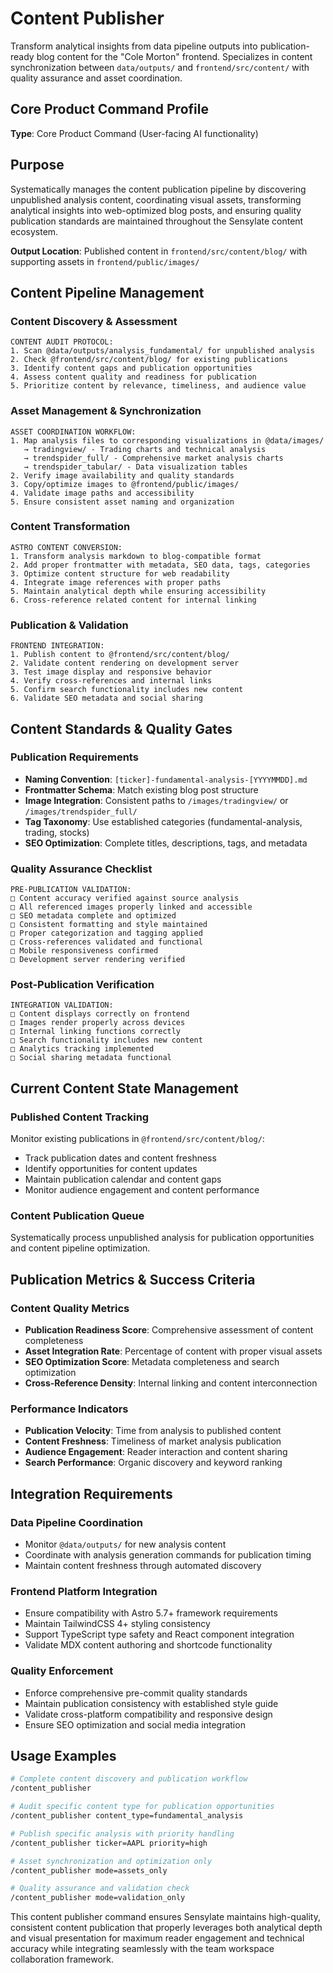 # Content Publisher

Transform analytical insights from data pipeline outputs into publication-ready blog content for the "Cole Morton" frontend.
Specializes in content synchronization between `data/outputs/` and `frontend/src/content/` with quality assurance and asset coordination.

## Core Product Command Profile

**Type**: Core Product Command (User-facing AI functionality)

## Purpose

Systematically manages the content publication pipeline by discovering unpublished analysis content, coordinating visual assets, transforming analytical insights into web-optimized blog posts, and ensuring quality publication standards are maintained throughout the Sensylate content ecosystem.

**Output Location**: Published content in `frontend/src/content/blog/` with supporting assets in `frontend/public/images/`

## Content Pipeline Management

### Content Discovery & Assessment
```
CONTENT AUDIT PROTOCOL:
1. Scan @data/outputs/analysis_fundamental/ for unpublished analysis
2. Check @frontend/src/content/blog/ for existing publications
3. Identify content gaps and publication opportunities
4. Assess content quality and readiness for publication
5. Prioritize content by relevance, timeliness, and audience value
```

### Asset Management & Synchronization
```
ASSET COORDINATION WORKFLOW:
1. Map analysis files to corresponding visualizations in @data/images/
   → tradingview/ - Trading charts and technical analysis
   → trendspider_full/ - Comprehensive market analysis charts
   → trendspider_tabular/ - Data visualization tables
2. Verify image availability and quality standards
3. Copy/optimize images to @frontend/public/images/
4. Validate image paths and accessibility
5. Ensure consistent asset naming and organization
```

### Content Transformation
```
ASTRO CONTENT CONVERSION:
1. Transform analysis markdown to blog-compatible format
2. Add proper frontmatter with metadata, SEO data, tags, categories
3. Optimize content structure for web readability
4. Integrate image references with proper paths
5. Maintain analytical depth while ensuring accessibility
6. Cross-reference related content for internal linking
```

### Publication & Validation
```
FRONTEND INTEGRATION:
1. Publish content to @frontend/src/content/blog/
2. Validate content rendering on development server
3. Test image display and responsive behavior
4. Verify cross-references and internal links
5. Confirm search functionality includes new content
6. Validate SEO metadata and social sharing
```

## Content Standards & Quality Gates

### Publication Requirements
- **Naming Convention**: `[ticker]-fundamental-analysis-[YYYYMMDD].md`
- **Frontmatter Schema**: Match existing blog post structure
- **Image Integration**: Consistent paths to `/images/tradingview/` or `/images/trendspider_full/`
- **Tag Taxonomy**: Use established categories (fundamental-analysis, trading, stocks)
- **SEO Optimization**: Complete titles, descriptions, tags, and metadata

### Quality Assurance Checklist
```
PRE-PUBLICATION VALIDATION:
□ Content accuracy verified against source analysis
□ All referenced images properly linked and accessible
□ SEO metadata complete and optimized
□ Consistent formatting and style maintained
□ Proper categorization and tagging applied
□ Cross-references validated and functional
□ Mobile responsiveness confirmed
□ Development server rendering verified
```

### Post-Publication Verification
```
INTEGRATION VALIDATION:
□ Content displays correctly on frontend
□ Images render properly across devices
□ Internal linking functions correctly
□ Search functionality includes new content
□ Analytics tracking implemented
□ Social sharing metadata functional
```

## Current Content State Management

### Published Content Tracking
Monitor existing publications in `@frontend/src/content/blog/`:
- Track publication dates and content freshness
- Identify opportunities for content updates
- Maintain publication calendar and content gaps
- Monitor audience engagement and content performance

### Content Publication Queue
Systematically process unpublished analysis for publication opportunities and content pipeline optimization.

## Publication Metrics & Success Criteria

### Content Quality Metrics
- **Publication Readiness Score**: Comprehensive assessment of content completeness
- **Asset Integration Rate**: Percentage of content with proper visual assets
- **SEO Optimization Score**: Metadata completeness and search optimization
- **Cross-Reference Density**: Internal linking and content interconnection

### Performance Indicators
- **Publication Velocity**: Time from analysis to published content
- **Content Freshness**: Timeliness of market analysis publication
- **Audience Engagement**: Reader interaction and content sharing
- **Search Performance**: Organic discovery and keyword ranking

## Integration Requirements

### Data Pipeline Coordination
- Monitor `@data/outputs/` for new analysis content
- Coordinate with analysis generation commands for publication timing
- Maintain content freshness through automated discovery

### Frontend Platform Integration
- Ensure compatibility with Astro 5.7+ framework requirements
- Maintain TailwindCSS 4+ styling consistency
- Support TypeScript type safety and React component integration
- Validate MDX content authoring and shortcode functionality

### Quality Enforcement
- Enforce comprehensive pre-commit quality standards
- Maintain publication consistency with established style guide
- Validate cross-platform compatibility and responsive design
- Ensure SEO optimization and social media integration

## Usage Examples

```bash
# Complete content discovery and publication workflow
/content_publisher

# Audit specific content type for publication opportunities
/content_publisher content_type=fundamental_analysis

# Publish specific analysis with priority handling
/content_publisher ticker=AAPL priority=high

# Asset synchronization and optimization only
/content_publisher mode=assets_only

# Quality assurance and validation check
/content_publisher mode=validation_only
```

This content publisher command ensures Sensylate maintains high-quality, consistent content publication that properly leverages both analytical depth and visual presentation for maximum reader engagement and technical accuracy while integrating seamlessly with the team workspace collaboration framework.
